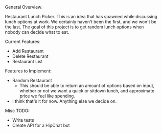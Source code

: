 General Overview:

Restaurant Lunch Picker. This is an idea that has spawned while discussing lunch options at work. We certainly haven't been the first, and we won't be the last. The goal of this project is to get random lunch options when nobody can decide what to eat.

Current Features:
* Add Restaurant
* Delete Restaurant
* Restaurant List


Features to Implement:

* Random Restaurant
  * This should be able to return an amount of options based on input, whether or not we want a quick or sitdown lunch, and approximate price we feel like spending.
* I think that's it for now. Anything else we decide on.

Misc TODO: 
* Write tests
* Create API for a HipChat bot
